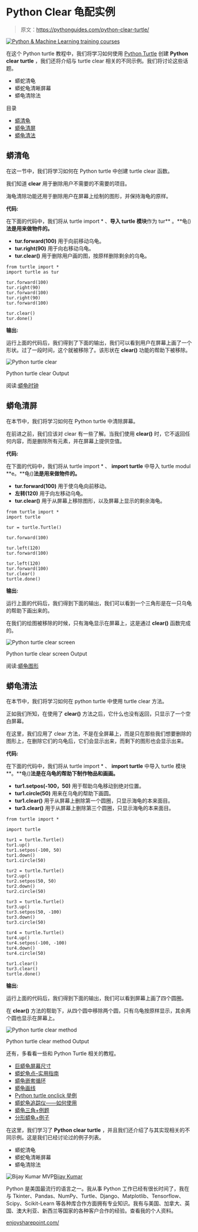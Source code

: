 # Python Clear 龟配实例

> 原文：<https://pythonguides.com/python-clear-turtle/>

[![Python & Machine Learning training courses](img/49ec9c6da89a04c9f45bab643f8c765c.png)](https://sharepointsky.teachable.com/p/python-and-machine-learning-training-course)

在这个 Python turtle 教程中，我们将学习如何使用 [Python Turtle](https://pythonguides.com/turtle-programming-in-python/) 创建 **Python clear turtle** ，我们还将介绍与 turtle clear 相关的不同示例。我们将讨论这些话题。

*   蟒蛇清龟
*   蟒蛇龟清晰屏幕
*   蟒龟清除法

目录

[](#)

*   [蟒清龟](#Python_clear_turtle "Python clear turtle")
*   [蟒龟清屏](#Python_turtle_clear_screen "Python turtle clear screen")
*   [蟒龟清法](#Python_turtle_clear_method "Python turtle clear method ")

## 蟒清龟

在这一节中，我们将学习如何在 Python turtle 中创建 turtle clear 函数。

我们知道 **clear** 用于删除用户不需要的不需要的项目。

海龟清除功能还用于删除用户在屏幕上绘制的图形，并保持海龟的原样。

**代码:**

在下面的代码中，我们将从 turtle import * 、**导入 turtle 模块**作为 tur** 。**龟()**法是用来做物件的。**

*   **tur.forward(100)** 用于向前移动乌龟。
*   **tur.right(90)** 用于向右移动乌龟。
*   **tur.clear()** 用于删除用户画的图，按原样删除剩余的乌龟。

```
from turtle import *
import turtle as tur

tur.forward(100)
tur.right(90)
tur.forward(100)
tur.right(90)
tur.forward(100)

tur.clear()
tur.done()
```

**输出:**

运行上面的代码后，我们得到了下面的输出，我们可以看到用户在屏幕上画了一个形状。过了一段时间，这个就被移除了。该形状在 **clear()** 功能的帮助下被移除。

![Python turtle clear](img/90cfa86263427682bca0080dad6e5527.png "Python clear turtle")

Python turtle clear Output

阅读:[蟒龟时钟](https://pythonguides.com/python-turtle-clock/)

## 蟒龟清屏

在本节中，我们将学习如何在 Python turtle 中清除屏幕。

在前进之前，我们应该对 clear 有一些了解。当我们使用 **clear()** 时，它不返回任何内容，而是删除所有元素，并在屏幕上提供空值。

**代码:**

在下面的代码中，我们将从 turtle import * 、 **import turtle** 中导入 turtle modul **e。**龟()**法是用来做物件的。**

*   **tur.forward(100)** 用于使乌龟向前移动。
*   **左转(120)** 用于向左移动乌龟。
*   **tur.clear()** 用于从屏幕上移除图形，以及屏幕上显示的剩余海龟。

```
from turtle import *
import turtle

tur = turtle.Turtle()

tur.forward(100) 

tur.left(120)
tur.forward(100)

tur.left(120)
tur.forward(100)
tur.clear()
turtle.done()
```

**输出:**

运行上面的代码后，我们得到下面的输出，我们可以看到一个三角形是在一只乌龟的帮助下画出来的。

在我们的绘图被移除的时候，只有海龟显示在屏幕上，这是通过 **clear()** 函数完成的。

![Python turtle clear screen](img/b353a1e5a43ba46373428fa0cd2f8e93.png "Python turtle clear screen")

Python turtle clear screen Output

阅读:[蟒龟图形](https://pythonguides.com/python-turtle-graphics/)

## 蟒龟清法

在本节中，我们将学习如何在 python turtle 中使用 turtle clear 方法。

正如我们所知，在使用了 **clear()** 方法之后，它什么也没有返回，只显示了一个空白屏幕。

在这里，我们应用了 clear 方法，不是在全屏幕上，而是只在那些我们想要删除的图形上，在删除它们的乌龟后，它们会显示出来，而剩下的图形也会显示出来。

**代码:**

在下面的代码中，我们将从 turtle import * 、 **import turtle** 中导入 turtle 模块**。**龟()**法是在乌龟的帮助下制作物品和画画。**

*   **tur1.setpos(-100，50)** 用于帮助乌龟移动到绝对位置。
*   **tur1.circle(50)** 用来在乌龟的帮助下画圆。
*   **tur1.clear()** 用于从屏幕上删除第一个圆圈，只显示海龟的本来面目。
*   **tur3.clear()** 用于从屏幕上删除第三个圆圈，只显示海龟的本来面目。

```
from turtle import *

import turtle

tur1 = turtle.Turtle()
tur1.up()
tur1.setpos(-100, 50)
tur1.down()
tur1.circle(50)

tur2 = turtle.Turtle()
tur2.up()
tur2.setpos(50, 50)
tur2.down()
tur2.circle(50)

tur3 = turtle.Turtle()
tur3.up()
tur3.setpos(50, -100)
tur3.down()
tur3.circle(50)

tur4 = turtle.Turtle()
tur4.up()
tur4.setpos(-100, -100)
tur4.down()
tur4.circle(50)

tur1.clear()
tur3.clear()
turtle.done()
```

**输出:**

运行上面的代码后，我们得到下面的输出，我们可以看到屏幕上画了四个圆圈。

在 **clear()** 方法的帮助下，从四个圆中移除两个圆，只有乌龟按原样显示，其余两个圆也显示在屏幕上。

![Python turtle clear method](img/4754d03e78d5c7b6f168d7e4fcb07040.png "Python turtle clear method")

Python turtle clear method Output

还有，多看看一些和 Python Turtle 相关的教程。

*   [巨蟒龟屏幕尺寸](https://pythonguides.com/python-turtle-screen-size/)
*   [蟒蛇龟点–实用指南](https://pythonguides.com/python-turtle-dot/)
*   [蟒龟嵌套循环](https://pythonguides.com/python-turtle-nested-loop/)
*   [蟒龟画线](https://pythonguides.com/python-turtle-draw-line/)
*   [Python turtle onclick 举例](https://pythonguides.com/python-turtle-onclick/)
*   [蟒蛇龟追踪仪——如何使用](https://pythonguides.com/python-turtle-tracer/)
*   [蟒龟三角+例题](https://pythonguides.com/python-turtle-triangle/)
*   [分形蟒龟+例子](https://pythonguides.com/fractal-python-turtle/)

在这里，我们学习了 **Python clear turtle** ，并且我们还介绍了与其实现相关的不同示例。这是我们已经讨论过的例子列表。

*   蟒蛇清龟
*   蟒蛇龟清晰屏幕
*   蟒龟清除法

![Bijay Kumar MVP](img/9cb1c9117bcc4bbbaba71db8d37d76ef.png "Bijay Kumar MVP")[Bijay Kumar](https://pythonguides.com/author/fewlines4biju/)

Python 是美国最流行的语言之一。我从事 Python 工作已经有很长时间了，我在与 Tkinter、Pandas、NumPy、Turtle、Django、Matplotlib、Tensorflow、Scipy、Scikit-Learn 等各种库合作方面拥有专业知识。我有与美国、加拿大、英国、澳大利亚、新西兰等国家的各种客户合作的经验。查看我的个人资料。

[enjoysharepoint.com/](https://enjoysharepoint.com/)[](https://www.facebook.com/fewlines4biju "Facebook")[](https://www.linkedin.com/in/fewlines4biju/ "Linkedin")[](https://twitter.com/fewlines4biju "Twitter")